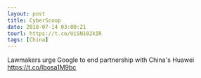 ```yaml
---
layout: post
title: CyberScoop
date: 2018-07-14 03:00:21
tourl: https://t.co/UiSN102kIR
tags: [China]
---
```

Lawmakers urge Google to end partnership with China's Huawei https://t.co/Ibosa1M9bc